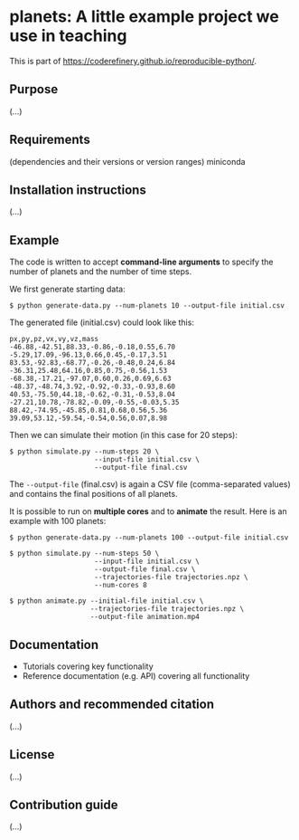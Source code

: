 # planets: A little example project we use in teaching

This is part of https://coderefinery.github.io/reproducible-python/.


## Purpose

(...)


## Requirements

(dependencies and their versions or version ranges)
miniconda

## Installation instructions

(...)


## Example

The code is written to accept **command-line arguments** to specify the number
of planets and the number of time steps.

We first generate starting data:
```console
$ python generate-data.py --num-planets 10 --output-file initial.csv
```

The generated file (initial.csv) could look like this:
```
px,py,pz,vx,vy,vz,mass
-46.88,-42.51,88.33,-0.86,-0.18,0.55,6.70
-5.29,17.09,-96.13,0.66,0.45,-0.17,3.51
83.53,-92.83,-68.77,-0.26,-0.48,0.24,6.84
-36.31,25.48,64.16,0.85,0.75,-0.56,1.53
-68.38,-17.21,-97.07,0.60,0.26,0.69,6.63
-48.37,-48.74,3.92,-0.92,-0.33,-0.93,8.60
40.53,-75.50,44.18,-0.62,-0.31,-0.53,8.04
-27.21,10.78,-78.82,-0.09,-0.55,-0.03,5.35
88.42,-74.95,-45.85,0.81,0.68,0.56,5.36
39.09,53.12,-59.54,-0.54,0.56,0.07,8.98
```

Then we can simulate their motion (in this case for 20 steps):
```console
$ python simulate.py --num-steps 20 \
                     --input-file initial.csv \
                     --output-file final.csv
```

The `--output-file` (final.csv) is again a CSV file (comma-separated values)
and contains the final positions of all planets.

It is possible to run on **multiple cores** and to **animate** the result.
Here is an example with 100 planets:
```console
$ python generate-data.py --num-planets 100 --output-file initial.csv

$ python simulate.py --num-steps 50 \
                     --input-file initial.csv \
                     --output-file final.csv \
                     --trajectories-file trajectories.npz \
                     --num-cores 8

$ python animate.py --initial-file initial.csv \
                    --trajectories-file trajectories.npz \
                    --output-file animation.mp4
```


## Documentation

- Tutorials covering key functionality
- Reference documentation (e.g. API) covering all functionality


## Authors and recommended citation

(...)


## License

(...)


## Contribution guide

(...)
